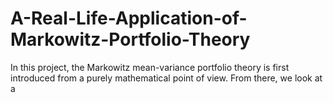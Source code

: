 # A-Real-Life-Application-of-Markowitz-Portfolio-Theory
In this project, the Markowitz mean-variance portfolio theory is first introduced from a purely mathematical point of view. From there, we look at a 
